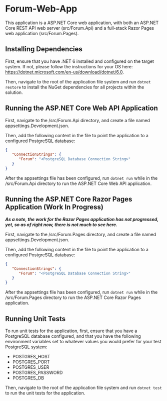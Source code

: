 
# Forum-Web-App

This application is a ASP.NET Core web application, with both an ASP.NET Core REST API web server (src/Forum.Api) and a full-stack Razor Pages web application (src/Forum.Pages).

## Installing Dependencies

First, ensure that you have .NET 6 installed and configured on the target system. If not, please follow the instructions for your OS here: https://dotnet.microsoft.com/en-us/download/dotnet/6.0.

Then, navigate to the root of the application file system and run `dotnet restore` to install the NuGet dependencies for all projects within the solution.

## Running the ASP.NET Core Web API Application

First, navigate to the /src/Forum.Api directory, and create a file named appsettings.Development.json.

Then, add the following content in the file to point the application to a configured PostgreSQL database:
```json
{
   "ConnectionStrings": {
      "Forum": "<PostgreSQL Database Connection String>"
   }
}
```

After the appsettings file has been configured, run `dotnet run` while in the /src/Forum.Api directory to run the ASP.NET Core Web API application.

## Running the ASP.NET Core Razor Pages Application (Work In Progress)

***As a note, the work for the Razor Pages application has not progressed, yet, so as of right now, there is not much to see here.***

First, navigate to the /src/Forum.Pages directory, and create a file named appsettings.Development.json.

Then, add the following content in the file to point the application to a configured PostgreSQL database:
```json
{
   "ConnectionStrings": {
      "Forum": "<PostgreSQL Database Connection String>"
   }
}
```

After the appsettings file has been configured, run `dotnet run` while in the /src/Forum.Pages directory to run the ASP.NET Core Razor Pages application.

## Running Unit Tests

To run unit tests for the application, first, ensure that you have a PostgreSQL database configured, and that you have the following environment variables set to whatever values you would prefer for your test PostgreSQL system:
- POSTGRES_HOST
- POSTGRES_PORT
- POSTGRES_USER
- POSTGRES_PASSWORD
- POSTGRES_DB

Then, navigate to the root of the application file system and run `dotnet test` to run the unit tests for the application.
